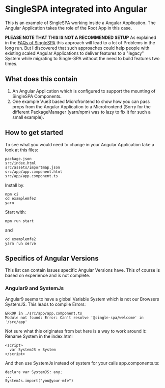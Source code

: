 # SingleSPA integrated into Angular

This is an example of SingleSPA working inside a Angular Application. The Angular Application takes the role of the Root App in this case.

**PLEASE NOTE THAT THIS IS NOT A RECOMMENDED SETUP**
As explained in the [FAQs of SingleSPA](https://single-spa.js.org/docs/faq/#should-i-have-a-parentroot-app-and-children-apps) this approach will lead to a lot of Problems in the long run. But I discovered that such approaches could help people with existing scaled Angular Applications to deliver features to a "legacy" System while migrating to Single-SPA without the need to build features two times.

## What does this contain
1. An Angular Application which is configured to support the mounting of SingleSPA Components.
2. One example Vue3 based Microfrontend to show how you can pass props from the Angular Application to a Microfrontend (Sorry for the different PackageManager (yarn/npm) was to lazy to fix it for such a small example).

## How to get started
To see what you would need to change in your Angular Application take a look at this files:
```
package.json
src/index.html
src/assets/importmap.json
src/app/app.component.html
src/app/app.component.ts
```

Install by:
```
npm ci
cd examplemfe2
yarn
```

Start with:
````
npm run start
````
and
````
cd examplemfe2
yarn run serve
````

## Specifics of Angular Versions
This list can contain Issues specific Angular Versions have. This of course is based on experience and is not complete.

### Angular9 and SystemJs
Angular9 seems to have a global Variable System which is not our Browsers SystemJS. This leads to compile Errors:
```
ERROR in ./src/app/app.component.ts
Module not found: Error: Can't resolve '@single-spa/welcome' in '/src/app'
```
Not sure what this originates from but here is a way to work around it:
Rename System in the index.html
```
<script>
  var SystemJS = System
</script>
```
And then use SystemJs instead of system for your calls
app.components.ts:
```
declare var SystemJS: any;
...
SystemJs.import("you@your-mfe")
```
